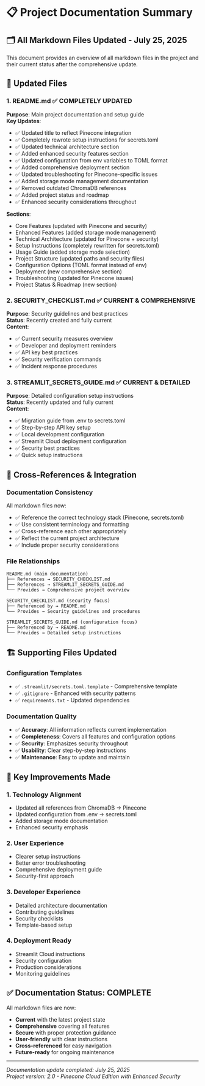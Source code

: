 # 📋 Project Documentation Summary

## 🗂️ All Markdown Files Updated - July 25, 2025

This document provides an overview of all markdown files in the project and their current status after the comprehensive update.

## 📝 Updated Files

### **1. README.md** ✅ **COMPLETELY UPDATED**
**Purpose**: Main project documentation and setup guide  
**Key Updates**:
- ✅ Updated title to reflect Pinecone integration
- ✅ Completely rewrote setup instructions for secrets.toml
- ✅ Updated technical architecture section
- ✅ Added enhanced security features section
- ✅ Updated configuration from env variables to TOML format
- ✅ Added comprehensive deployment section
- ✅ Updated troubleshooting for Pinecone-specific issues
- ✅ Added storage mode management documentation
- ✅ Removed outdated ChromaDB references
- ✅ Added project status and roadmap
- ✅ Enhanced security considerations throughout

**Sections**:
- Core Features (updated with Pinecone and security)
- Enhanced Features (added storage mode management)
- Technical Architecture (updated for Pinecone + security)
- Setup Instructions (completely rewritten for secrets.toml)
- Usage Guide (added storage mode selection)
- Project Structure (updated paths and security files)
- Configuration Options (TOML format instead of env)
- Deployment (new comprehensive section)
- Troubleshooting (updated for Pinecone issues)
- Project Status & Roadmap (new section)

### **2. SECURITY_CHECKLIST.md** ✅ **CURRENT & COMPREHENSIVE**
**Purpose**: Security guidelines and best practices  
**Status**: Recently created and fully current  
**Content**:
- ✅ Current security measures overview
- ✅ Developer and deployment reminders
- ✅ API key best practices
- ✅ Security verification commands
- ✅ Incident response procedures

### **3. STREAMLIT_SECRETS_GUIDE.md** ✅ **CURRENT & DETAILED**
**Purpose**: Detailed configuration setup instructions  
**Status**: Recently updated and fully current  
**Content**:
- ✅ Migration guide from .env to secrets.toml
- ✅ Step-by-step API key setup
- ✅ Local development configuration
- ✅ Streamlit Cloud deployment configuration
- ✅ Security best practices
- ✅ Quick setup instructions

## 🔗 Cross-References & Integration

### **Documentation Consistency**
All markdown files now:
- ✅ Reference the correct technology stack (Pinecone, secrets.toml)
- ✅ Use consistent terminology and formatting
- ✅ Cross-reference each other appropriately
- ✅ Reflect the current project architecture
- ✅ Include proper security considerations

### **File Relationships**
```
README.md (main documentation)
├── References → SECURITY_CHECKLIST.md
├── References → STREAMLIT_SECRETS_GUIDE.md
└── Provides → Comprehensive project overview

SECURITY_CHECKLIST.md (security focus)
├── Referenced by → README.md
└── Provides → Security guidelines and procedures

STREAMLIT_SECRETS_GUIDE.md (configuration focus)
├── Referenced by → README.md
└── Provides → Detailed setup instructions
```

## 🏗️ Supporting Files Updated

### **Configuration Templates**
- ✅ `.streamlit/secrets.toml.template` - Comprehensive template
- ✅ `.gitignore` - Enhanced with security patterns
- ✅ `requirements.txt` - Updated dependencies

### **Documentation Quality**
- ✅ **Accuracy**: All information reflects current implementation
- ✅ **Completeness**: Covers all features and configuration options
- ✅ **Security**: Emphasizes security throughout
- ✅ **Usability**: Clear step-by-step instructions
- ✅ **Maintenance**: Easy to update and maintain

## 🎯 Key Improvements Made

### **1. Technology Alignment**
- Updated all references from ChromaDB → Pinecone
- Updated configuration from .env → secrets.toml
- Added storage mode documentation
- Enhanced security emphasis

### **2. User Experience**
- Clearer setup instructions
- Better error troubleshooting
- Comprehensive deployment guide
- Security-first approach

### **3. Developer Experience**
- Detailed architecture documentation
- Contributing guidelines
- Security checklists
- Template-based setup

### **4. Deployment Ready**
- Streamlit Cloud instructions
- Security configuration
- Production considerations
- Monitoring guidelines

## ✅ Documentation Status: COMPLETE

All markdown files are now:
- **Current** with the latest project state
- **Comprehensive** covering all features
- **Secure** with proper protection guidance
- **User-friendly** with clear instructions
- **Cross-referenced** for easy navigation
- **Future-ready** for ongoing maintenance

---
*Documentation update completed: July 25, 2025*  
*Project version: 2.0 - Pinecone Cloud Edition with Enhanced Security*
